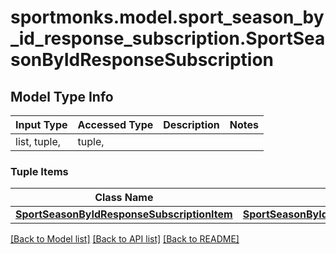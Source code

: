 # sportmonks.model.sport_season_by_id_response_subscription.SportSeasonByIdResponseSubscription

## Model Type Info
Input Type | Accessed Type | Description | Notes
------------ | ------------- | ------------- | -------------
list, tuple,  | tuple,  |  | 

### Tuple Items
Class Name | Input Type | Accessed Type | Description | Notes
------------- | ------------- | ------------- | ------------- | -------------
[**SportSeasonByIdResponseSubscriptionItem**](SportSeasonByIdResponseSubscriptionItem.md) | [**SportSeasonByIdResponseSubscriptionItem**](SportSeasonByIdResponseSubscriptionItem.md) | [**SportSeasonByIdResponseSubscriptionItem**](SportSeasonByIdResponseSubscriptionItem.md) |  | 

[[Back to Model list]](../../README.md#documentation-for-models) [[Back to API list]](../../README.md#documentation-for-api-endpoints) [[Back to README]](../../README.md)

